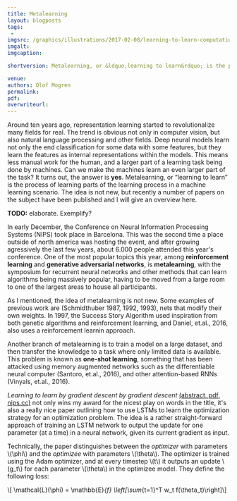 ```yaml
---
title: Metalearning
layout: blogposts
tags:
 - 
imgsrc: /graphics/illustrations/2017-02-08/learning-to-learn-computation-graph.png
imgalt: 
imgcaption: 

shortversion: Metalearning, or &ldquo;learning to learn&rdquo; is the process of learning parts of the learning process in a machine learning scenario. The idea is not new, but recently a number of papers on the subject have been published and I will give an overview here.

venue: 
authors: Olof Mogren
permalink:
pdf: 
overwriteurl: 
---
```


Around ten years ago, representation learning started to revolutionalize
many fields for real.
The trend is obvious not only in computer vision, but also
natural language processing and other fields.
Deep neural models learn not only the end classification for some
data with some features, but they learn the features as internal representations
within the models.
This means less manual work for the human, and a larger part of
a learning task being done by machines.
Can we make the machines learn an even larger part of the task?
It turns out, the answer is <strong>yes</strong>.
Metalearning, or &ldquo;learning to learn&rdquo; is the process of
learning parts of the learning process in a machine learning scenario.
The idea is not new, but recently a number of papers on the subject
have been published and I will give an overview here.

<strong>TODO:</strong> elaborate. Exemplify?


In early December, the Conference on Neural Information Processing Systems (NIPS)
took place in Barcelona. This was the second time a place outside of north
america was hosting the event, and after growing agressively the last few
years, about 6.000 people attended this year's conference.
One of the most popular topics this year, among <strong>reinforcement learning</strong>
and <strong>generative adversarial networks</strong>,
is <strong>metalearning</strong>, with the
symposium for recurrent neural networks and other methods that can learn algorithms
being massively popular, having to be moved from a large room
to one of the largest areas to house all participants.

As I mentioned, the idea of metalearning is not new.
Some examples of previous work are
(Schmidthuber 1987, 1992, 1993), nets that modify their own weights.
In 1997, the Success Story Algorithm used inspiration from both
genetic algorithms and reinforcement learning,
and Daniel, et.al., 2016, also uses a reinforcement learnin approach.

Another branch of metalearning is to train a model on a large dataset,
and then transfer the knowledge to a task where only limited data is available.
This problem is known as <strong>one-shot learning</strong>, something
that has been attacked using memory augmented networks such as
the differentiable neural computer (Santoro, et.al., 2016), and
other attention-based RNNs (Vinyals, et.al., 2016).

*Learning to learn by gradient descent by gradient descent*
[(abstract, pdf, nips.cc)](https://papers.nips.cc/paper/6461-learning-to-learn-by-gradient-descent-by-gradient-descent)
not only wins my award for the nicest play on words in the title,
it's also a really nice paper outlining how to use LSTMs to learn
the optimization strategy for an optimization problem.
The idea is a rather straight-forward approach of
training an LSTM network to output the update for one parameter (at a time)
in a neural network, given its current gradient as input.

Technically, the paper distinguishes between the *optimizer* with parameters \\(\phi\\)
and the *optimizee* with parameters \\(\theta\\).
The optimizer is trained using the Adam optimizer, and
at every timestep \\(t\\) it outputs an update \\(g_t\\) for each
parameter \\(\theta\\) in the optimizee model.
They define the following loss:

\\[ \mathcal{L}(\phi) = \mathbb{E}_{f} \left[\sum_{t=1}^T w_t f(\theta_t)\right]\\]




